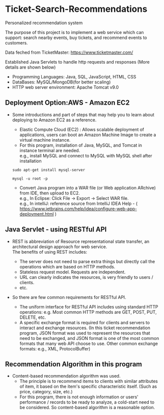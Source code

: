 # Ticket-Search-Recommendations
Personalized recommendation system

The purpose of this project is to implement a web service which can support: search nearby events, buy tickets, and recommend events to customers. 

Data feched from TicketMaster: https://www.ticketmaster.com/ 

Established Java Servlets to handle http requests and responses (More details are shown below)

* Programming Languages: Java, SQL, JavaScript, HTML, CSS
* DataBases: MySQL/MongoDB(for better scaling)
* HTTP web server environment: Apache Tomcat v9.0

##  Deployment Option:AWS - Amazon EC2
- Some introductions and part of steps that may help you to learn about deploying to Amazon EC2 as a reference.
  - Elastic Compute Cloud (EC2) : Allows scalable deployment of applications, users can boot an Amazon Machine Image to create a virtual machine instance.
  - For this program, installation of Java, MySQL, and Tomcat in instance terminal are needed.<br> e.g., install MySQL and connect to MySQL with MySQL shell after installation
  ```
  sudo apt-get install mysql-server
  ```
  
  ```
  mysql -u root -p
  ```
  - Convert Java program into a WAR file (or Web application ARchive) from IDE, then upload to EC2. <br>
  e.g., In Eclipse: Click File -> Export -> Select WAR file. <br>
  e.g., In intelliJ: reference source from IntelliJ IDEA Help - ( https://www.jetbrains.com/help/idea/configure-web-app-deployment.html )

## Java Servlet - using RESTful API
- REST is abbreviation of Resource representational state transfer, an architectural design approach for web service.<br>
The benefits of using REST includes: 
  - The server does not need to parse extra things but directly call the operations which are based on HTTP methods. <br>
  - Stateless request model. Requests are independent.<br> 
  - URL can clearly indicates the resources, is very friendly to users / clients. <br>
  - etc.

- So there are few common requirements for RESTful API. <br>
  - The uniform interface for RESTful API includes using standard HTTP operations: e.g. Most common HTTP methods are GET, POST, PUT, DELETE, etc. <br>
  - A specific exchange format is required for clients and servers to interact and exchange resources. (In this ticket recommendation program, JSON format was used
  to represent the resources that need to be exchanged, and JSON format is one of the most common formats that many web API choose to use. Other common exchange formats: e.g., XML, ProtocolBuffer) 
  


## Recommendation Algorithm in this program
- Content-based recommendation algorithm was used. 
  - The principle is to recommend items to clients with similar attributes of item, it based on the item's specific characteristic itself. (Such as price, category, size, etc.)
  - For this program, there is not enough information or users' performance / records to be ready to analyze, a cold-start need to be considered. So content-based algorithm is a reasonable option.
